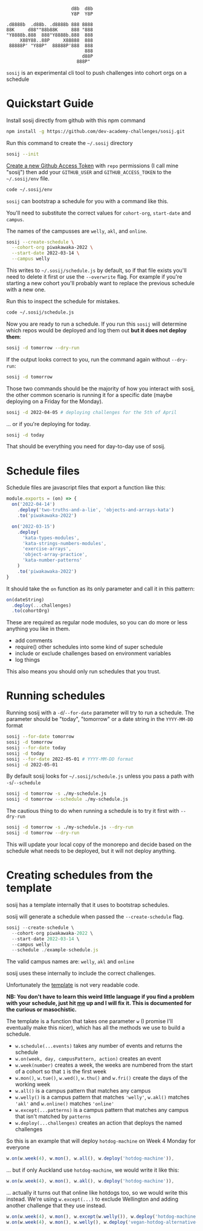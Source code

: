 ```
                        d8b  d8b
                        Y8P  Y8P

.d8888b  .d88b. .d8888b 888 8888
88K     d88""88b88K     888 "888
"Y8888b.888  888"Y8888b.888  888
     X88Y88..88P     X88888  888
 88888P' "Y88P"  88888P'888  888
                             888
                            d88P
                          888P"
```

`sosij` is an experimental cli tool to push challenges into cohort orgs on a schedule

# Quickstart Guide

Install sosij directly from github with this npm command

```sh
npm install -g https://github.com/dev-academy-challenges/sosij.git
```

Run this command to create the `~/.sosij` directory

```sh
sosij --init
```

[Create a new Github Access Token](https://github.com/settings/tokens) with
`repo` permissions (I call mine "sosij") then add your `GITHUB_USER` and
`GITHUB_ACCESS_TOKEN` to the `~/.sosij/env` file.

```sh
code ~/.sosij/env
```

`sosij` can bootstrap a schedule for you with a command like this.

You'll need to substitute the correct values for `cohort-org`, `start-date` and `campus`.

The names of the campusses are `welly`, `akl`, and `online`.

```sh
sosij --create-schedule \
  --cohort-org piwakawaka-2022 \
  --start-date 2022-03-14 \
  --campus welly
```

This writes to `~/.sosij/schedule.js` by default, so if that file exists you'll
need to delete it first or use the `--overwrite` flag. For example if you're
starting a new cohort you'll probably want to replace the previous schedule with
a new one.

Run this to inspect the schedule for mistakes.

```sh
code ~/.sosij/schedule.js
```

Now you are ready to run a schedule. If you run this `sosij` will determine
which repos would be deployed and log them out **but it does not deploy them**:

```sh
sosij -d tomorrow --dry-run
```

If the output looks correct to you, run the command again without `--dry-run`:

```sh
sosij -d tomorrow
```

Those two commands should be the majority of how you interact with sosij, the
other common scenario is running it for a specific date (maybe deploying on a
Friday for the Monday).

```sh
sosij -d 2022-04-05 # deploying challenges for the 5th of April
```

... or if you're deploying for today.

```sh
sosij -d today
```

That should be everything you need for day-to-day use of sosij.

# Schedule files

Schedule files are javascript files that export a function like this:

```javascript
module.exports = (on) => {
  on('2022-04-14')
    .deploy('two-truths-and-a-lie', 'objects-and-arrays-kata')
    .to('piwakawaka-2022')

  on('2022-03-15')
    .deploy(
      'kata-types-modules',
      'kata-strings-numbers-modules',
      'exercise-arrays',
      'object-array-practice',
      'kata-number-patterns'
    )
    .to('piwakawaka-2022')
}
```

It should take the `on` function as its only parameter and call it in this pattern:

```javascript
on(dateString)
  .deploy(...challenges)
  .to(cohortOrg)
```

These are required as regular node modules, so you can do more or less anything
you like in them.

- add comments
- require() other schedules into some kind of super schedule
- include or exclude challenges based on environment variables
- log things

This also means you should only run schedules that you trust.

# Running schedules

Running sosij with a `-d`/`--for-date` parameter will try to run a schedule. The
parameter should be "today", "tomorrow" or a date string in the `YYYY-MM-DD`
format

```sh
sosij --for-date tomorrow
sosij -d tomorrow
sosij --for-date today
sosij -d today
sosij --for-date 2022-05-01 # YYYY-MM-DD format
sosij -d 2022-05-01
```

By default sosij looks for `~/.sosij/schedule.js` unless you pass a path with `-s`/`--schedule`

```sh
sosij -d tomorrow -s ./my-schedule.js
sosij -d tomorrow --schedule ./my-schedule.js
```

The cautious thing to do when running a schedule is to try it first with `--dry-run`

```sh
sosij -d tomorrow -s ./my-schedule.js --dry-run
sosij -d tomorrow --dry-run
```

This will update your local copy of the monorepo and decide based on the
schedule what needs to be deployed, but it will not deploy anything.

# Creating schedules from the template

sosij has a template internally that it uses to bootstrap schedules.

sosij will generate a schedule when passed the `--create-schedule` flag.

```javascript
sosij --create-schedule \
  --cohort-org piwakawaka-2022 \
  --start-date 2022-03-14 \
  --campus welly
  --schedule ./example-schedule.js
```

The valid campus names are: `welly`, `akl` and `online`

sosij uses these internally to include the correct challenges.

Unfortunately the [template](https://github.com/dev-academy-challenges/sosij/blob/main/src/schedules/template.js) is not very readable code.

**NB: You don't have to learn this weird little language if you find a problem with your schedule, just hit [me](gerard.paapu@devacademy.co.nz) up and I will fix it. This is documented for the curious or masochistic.**

The template is a function that takes one parameter `w` (I promise I'll eventually make this nicer), which has all the methods we use to build a schedule.

- `w.schedule(...events)` takes any number of events and returns the schedule
- `w.on(week, day, campusPattern, action)` creates an event
- `w.week(number)` creates a week, the weeks are numbered from the start of a cohort so that `1` is the first week
- `w.mon()`, `w.tue()`, `w.wed()`, `w.thu()` and `w.fri()` create the days of the working week
- `w.all()` is a campus pattern that matches any campus
- `w.welly()` is a campus pattern that matches `'welly'`, `w.akl()` matches `'akl'` and `w.online()` matches `'online'`
- `w.except(...patterns)` is a campus pattern that matches any campus that isn't matched by `patterns`
- `w.deploy(...challenges)` creates an action that deploys the named challenges

So this is an example that will deploy `hotdog-machine` on Week 4 Monday for everyone

```javascript
w.on(w.week(4), w.mon(), w.all(), w.deploy('hotdog-machine')),
```

... but if only Auckland use `hotdog-machine`, we would write it like this:

```javascript
w.on(w.week(4), w.mon(), w.akl(), w.deploy('hotdog-machine')),
```

... actually it turns out that online like hotdogs too, so we would write this
instead. We're using `w.except(...)` to exclude Wellington and adding another
challenge that they use instead.

```javascript
w.on(w.week(4), w.mon(), w.except(w.welly()), w.deploy('hotdog-machine')),
w.on(w.week(4), w.mon(), w.welly(), w.deploy('vegan-hotdog-alternative-machine')),
```
